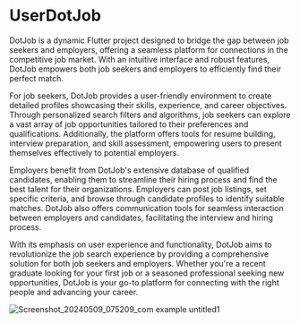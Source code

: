 ﻿# UserDotJob
 DotJob is a dynamic Flutter project designed to bridge the gap between job seekers and employers, offering a seamless platform for connections in the competitive job market. With an intuitive interface and robust features, DotJob empowers both job seekers and employers to efficiently find their perfect match.

For job seekers, DotJob provides a user-friendly environment to create detailed profiles showcasing their skills, experience, and career objectives. Through personalized search filters and algorithms, job seekers can explore a vast array of job opportunities tailored to their preferences and qualifications. Additionally, the platform offers tools for resume building, interview preparation, and skill assessment, empowering users to present themselves effectively to potential employers.

Employers benefit from DotJob's extensive database of qualified candidates, enabling them to streamline their hiring process and find the best talent for their organizations. Employers can post job listings, set specific criteria, and browse through candidate profiles to identify suitable matches. DotJob also offers communication tools for seamless interaction between employers and candidates, facilitating the interview and hiring process.

With its emphasis on user experience and functionality, DotJob aims to revolutionize the job search experience by providing a comprehensive solution for both job seekers and employers. Whether you're a recent graduate looking for your first job or a seasoned professional seeking new opportunities, DotJob is your go-to platform for connecting with the right people and advancing your career.

![Screenshot_20240509_075209_com example untitled1](https://github.com/Shady19-design/UserDotJob/assets/90114980/ccd07a37-ee3f-4c22-b74d-ae76545c29c9)
